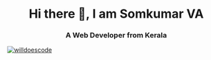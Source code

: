 <h1 align="center">Hi there 👋, I am Somkumar VA</h1>
<h3 align="center">A Web Developer from Kerala</h3>

<p align="left"> <a href="https://github.com/ryo-ma/github-profile-trophy"><img src="https://github-profile-trophy.vercel.app/?username=somkumarav&theme=onedark&margin-w=15&margin-h=15&column=7" alt="willdoescode" /></a> </p>

